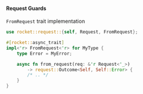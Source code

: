#### Request Guards

`FromRequest` trait implementation

```rust
use rocket::request::{self, Request, FromRequest};

#[rocket::async_trait]
impl<'r> FromRequest<'r> for MyType {
    type Error = MyError;

    async fn from_request(req: &'r Request<'_>)
        -> request::Outcome<Self, Self::Error> {
        /* .. */
    }
}
```


<aside class="notes">
</aside>
